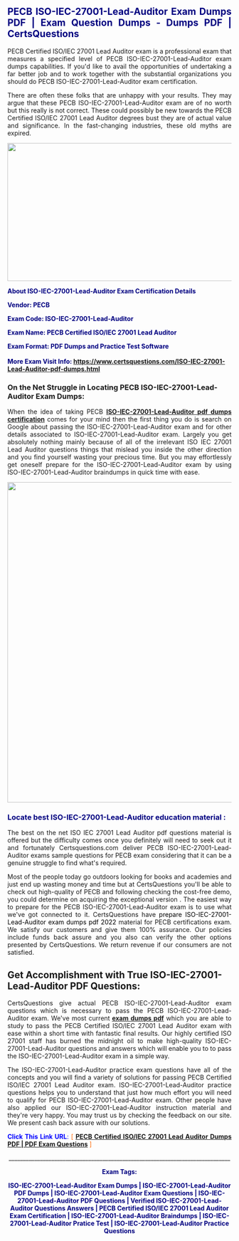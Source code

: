 <h2 style="text-align: justify;"><span style="color: #000080;">PECB ISO-IEC-27001-Lead-Auditor Exam Dumps PDF | Exam Question Dumps - Dumps PDF | CertsQuestions</span></h2>
<p style="text-align: justify;">PECB Certified ISO/IEC 27001 Lead Auditor exam is a professional exam that measures a specified level of PECB  ISO-IEC-27001-Lead-Auditor exam dumps capabilities. If you'd like to avail the opportunities of undertaking a far better job and to work together with the substantial organizations you should do PECB ISO-IEC-27001-Lead-Auditor exam certification.</p>
<p style="text-align: justify;">There are often these folks that are unhappy with your results. They may argue that these PECB  ISO-IEC-27001-Lead-Auditor exam are of no worth but this really is not correct. These could possibly be new towards the PECB Certified ISO/IEC 27001 Lead Auditor degrees bust they are of actual value and significance. In the fast-changing industries, these old myths are expired.</p>
<p><img style="display: block; margin-left: auto; margin-right: auto;" src="https://i.imgur.com/eaP4ae9.png" width="840" height="310" /></p>
<p><span style="color: #000080;"><strong>About ISO-IEC-27001-Lead-Auditor Exam Certification Details</strong></span></p>
<p><span style="color: #000080;"><strong>Vendor: PECB<br /></strong></span></p>
<p><span style="color: #000080;"><strong>Exam Code: ISO-IEC-27001-Lead-Auditor</strong></span></p>
<p><span style="color: #000080;"><strong>Exam Name: PECB Certified ISO/IEC 27001 Lead Auditor</strong></span></p>
<p><span style="color: #000080;"><strong>Exam Format: PDF Dumps and Practice Test Software<br /><br />More Exam Visit Info: <span style="color: #ff6600;"><a href="https://www.certsquestions.com/ISO-IEC-27001-Lead-Auditor-pdf-dumps.html">https://www.certsquestions.com/ISO-IEC-27001-Lead-Auditor-pdf-dumps.html</a></span></strong></span></p>
<h3>On the Net Struggle in Locating PECB ISO-IEC-27001-Lead-Auditor Exam Dumps:</h3>
<p style="text-align: justify;">When the idea of taking PECB <a href="https://www.certsquestions.com/ISO-IEC-27001-Lead-Auditor-pdf-dumps.html"><strong> ISO-IEC-27001-Lead-Auditor pdf dumps certification</strong></a> comes for your mind then the first thing you do is search on Google about passing the ISO-IEC-27001-Lead-Auditor exam and for other details associated to ISO-IEC-27001-Lead-Auditor exam. Largely you get absolutely nothing mainly because of all of the irrelevant ISO IEC 27001 Lead Auditor questions things that mislead you inside the other direction and you find yourself wasting your precious time. But you may effortlessly get oneself prepare for the ISO-IEC-27001-Lead-Auditor exam by using ISO-IEC-27001-Lead-Auditor braindumps in quick time with ease.</p>
<p><a href="https://www.certsquestions.com/ISO-IEC-27001-Lead-Auditor-pdf-dumps.html"><img style="display: block; margin-left: auto; margin-right: auto;" src="https://i.imgur.com/pxhoKQ2.png" width="720" /></a></p>
<h3><span style="color: #000080;">Locate best  ISO-IEC-27001-Lead-Auditor education material :</span></h3>
<p style="text-align: justify;">The best on the net ISO IEC 27001 Lead Auditor pdf questions material is offered but the difficulty comes once you definitely will need to seek out it and fortunately Certsquestions.com deliver PECB ISO-IEC-27001-Lead-Auditor exams sample questions for PECB  exam considering that it can be a genuine struggle to find what's required.</p>
<p style="text-align: justify;">Most of the people today go outdoors looking for books and academies and just end up wasting money and time but at CertsQuestions you'll be able to check out high-quality of PECB  and following checking the cost-free demo, you could determine on acquiring the exceptional version . The easiest way to prepare for the PECB ISO-IEC-27001-Lead-Auditor exam is to use what we've got connected to it. CertsQuestions have <span style="color: #000000;">prepare ISO-IEC-27001-Lead-Auditor exam dumps pdf 2022</span> material for PECB certifications exam. We satisfy our customers and give them 100% assurance. Our policies include funds back assure and you also can verify the other options presented by CertsQuestions. We return revenue if our consumers are not satisfied.</p>
<h2>Get Accomplishment with True ISO-IEC-27001-Lead-Auditor PDF Questions:</h2>
<p style="text-align: justify;">CertsQuestions give actual PECB ISO-IEC-27001-Lead-Auditor exam questions which is necessary to pass the PECB  ISO-IEC-27001-Lead-Auditor exam. We've most current<strong>&nbsp;<a href="https://www.certsquestions.com/">exam dumps pdf</a></strong>&nbsp;which you are able to study to pass the PECB Certified ISO/IEC 27001 Lead Auditor exam with ease within a short time with fantastic final results. Our highly certified ISO 27001 staff has burned the midnight oil to make high-quality ISO-IEC-27001-Lead-Auditor questions and answers which will enable you to to pass the ISO-IEC-27001-Lead-Auditor exam in a simple way.</p>
<p style="text-align: justify;">The ISO-IEC-27001-Lead-Auditor practice exam questions have all of the concepts and you will find a variety of solutions for passing PECB Certified ISO/IEC 27001 Lead Auditor exam. ISO-IEC-27001-Lead-Auditor practice questions helps you to understand that just how much effort you will need to qualify for PECB  ISO-IEC-27001-Lead-Auditor exam. Other people have also applied our ISO-IEC-27001-Lead-Auditor instruction material and they're very happy. You may trust us by checking the feedback on our site. We present cash back assure with our solutions.</p>
<p style="text-align: justify;"><span style="color: #0000ff;"><strong>Click This Link URL</strong>:</span> <span style="color: #ff6600;">[ <strong><a href="https://www.certsquestions.com/iso-27001-certification.html">PECB Certified ISO/IEC 27001 Lead Auditor Dumps PDF | PDF Exam Questions</a></strong> ]</span></p>
<p style="text-align: center;">______________________________________________________________________________</p>
<p style="text-align: center;"><span style="color: #000080;"><strong>Exam Tags:</strong></span></p>
<p style="text-align: center;"><span style="color: #000080;"><strong>ISO-IEC-27001-Lead-Auditor Exam Dumps | ISO-IEC-27001-Lead-Auditor PDF Dumps | ISO-IEC-27001-Lead-Auditor Exam Questions | ISO-IEC-27001-Lead-Auditor PDF Questions | Verified ISO-IEC-27001-Lead-Auditor Questions Answers | PECB Certified ISO/IEC 27001 Lead Auditor Exam Certification | ISO-IEC-27001-Lead-Auditor Braindumps | ISO-IEC-27001-Lead-Auditor Pratice Test | ISO-IEC-27001-Lead-Auditor Practice Questions</strong></span></p>
